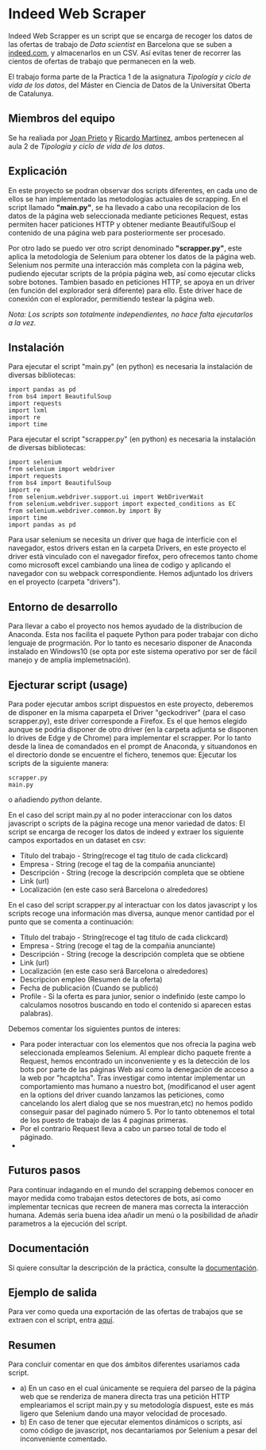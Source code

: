 # Indeed Web Scraper
Indeed Web Scrapper es un script que se encarga de recoger los datos de las ofertas de trabajo de _Data scientist_ en Barcelona que se suben a [indeed.com](https://es.indeed.com), y almacenarlos en un CSV. Así evitas tener de recorrer las cientos de ofertas de trabajo que permanecen en la web.

El trabajo forma parte de la Practica 1 de la asignatura _Tipología y ciclo de vida de los datos_, del Máster en Ciencia de Datos de la Universitat Oberta de Catalunya.

## Miembros del equipo

Se ha realiada por [Joan Prieto](https://github.com/joanPri) y [Ricardo Martinez](https://github.com/joanPri), ambos pertenecen al aula 2 de _Tipología y ciclo de vida de los datos_.


## Explicación
En este proyecto se podran observar dos scripts diferentes, en cada uno de ellos se han implementado las metodologias actuales de scrapping. En el script llamado **"main.py"**, se ha llevado a cabo una recopilacion de los datos de la página web seleccionada mediante peticiones Request, estas permiten hacer paticiones HTTP y obtener mediante BeautifulSoup el contenido de una página web para posteriormente ser procesado.

Por otro lado se puedo ver otro script denominado **"scrapper.py"**, este aplica la metodologia de Selenium para obtener los datos de la página web. Selenium nos permite una interacción más completa con la página web, pudiendo ejecutar scripts de la própia página web, así como ejecutar clicks sobre botones. Tambien basado en peticiones HTTP, se apoya en un driver (en función del explorador será diferente) para ello. Este driver hace de conexión con el explorador, permitiendo testear la página web.

*Nota: Los scripts son totalmente independientes, no hace falta ejecutarlos a la vez.*

## Instalación

Para ejecutar el script "main.py" (en python) es necesaria la instalación de diversas bibliotecas:

```
import pandas as pd
from bs4 import BeautifulSoup
import requests
import lxml
import re
import time

```

Para ejecutar el script "scrapper.py" (en python) es necesaria la instalación de diversas bibliotecas:

```
import selenium
from selenium import webdriver
import requests
from bs4 import BeautifulSoup
import re
from selenium.webdriver.support.ui import WebDriverWait
from selenium.webdriver.support import expected_conditions as EC
from selenium.webdriver.common.by import By
import time
import pandas as pd
```

Para usar selenium se necesita un driver que haga de interficie con el navegador, estos drivers estan en la carpeta Drivers, en este proyecto el driver està vinculado con el navegador firefox, pero ofrecemos tanto chome como microsoft excel cambiando una linea de codigo y aplicando el navegador con su webpack correspondiente.
Hemos adjuntado los drivers en el proyecto (carpeta "drivers").

## Entorno de desarrollo
Para llevar a cabo el proyecto nos hemos ayudado de la distribucion de Anaconda. Esta nos facilita el paquete Python para poder trabajar con dicho lenguaje de progrmación.
Por lo tanto es necesario disponer de Anaconda instalado en Windows10 (se opta por este sistema operativo por ser de fácil manejo y de amplia implemetnación).

## Ejecturar script (usage)
Para poder ejecutar ambos script dispuestos en este proyecto, deberemos de disponer en la misma caparpeta el Driver "geckodriver" (para el caso scrapper.py), este driver corresponde a Firefox. Es el que hemos elegido aunque se podria disponer de otro driver (en la carpeta adjunta se disponen lo drives de Edge y de Chrome) para implementar el scrapper. 
Por lo tanto desde la linea de comandados en el prompt de Anaconda, y situandonos en el directorio donde se encuentre el fichero, tenemos que:
Ejecutar los scripts de la siguiente manera:
```
scrapper.py
main.py
```
o añadiendo _python_ delante.

En el caso del script main.py al no poder interaccionar con los datos javascript o scripts de la página recoge una menor variedad de datos:
El script se encarga de recoger los datos de indeed y extraer los siguiente campos exportados en un dataset en csv:
- Título del trabajo - String(recoge el tag titulo de cada clickcard)
- Empresa - String (recoge el tag de la compañia anunciante)
- Descripción - String (recoge la descripción completa que se obtiene 
- Link (url)
- Localización (en este caso será Barcelona o alrededores)


En el caso del script scrapper.py al interactuar con los datos javascript y los scripts recoge una información mas diversa, aunque menor cantidad por el punto que se comenta a continuación:
- Título del trabajo - String(recoge el tag titulo de cada clickcard)
- Empresa - String (recoge el tag de la compañia anunciante)
- Descripción - String (recoge la descripción completa que se obtiene 
- Link (url)
- Localización (en este caso será Barcelona o alrededores)
- Descripcion empleo (Resumen de la oferta)
- Fecha de publicación (Cuando se publicó)
- Profile - Si la oferta es para junior, senior o indefinido (este campo lo calculamos nosotros buscando en todo el contenido si aparecen estas palabras).

Debemos comentar los siguientes puntos de interes:
- Para poder interactuar con los elementos que nos ofrecia la pagina web seleccionada empleamos Selenium.
Al emplear dicho paquete frente a Request, hemos encontrado un inconveniente y es la detección de los bots por parte de las páginas Web así como la denegación de acceso a la web por "hcaptcha". Tras investigar como intentar implementar un comportamiento mas humano a nuestro bot, (modificanod el user agent en la options del driver cuando lanzamos las peticiones, como cancelando los alert dialog que se nos muestran,etc) no hemos podido conseguir pasar del paginado número 5.
Por lo tanto obtenemos el total de los puesto de trabajo de las 4 paginas primeras.
- Por el contrario Request lleva a cabo un parseo total de todo el páginado.
- 
## Futuros pasos
Para continuar indagando en el mundo del scrapping debemos conocer en mayor medida como trabajan estos detectores de bots, asi como implementar tecnicas que recreen de manera mas correcta la interacción humana. Además seria buena idea añadir un menú o la posibilidad de añadir parametros a la ejecución del script. 

## Documentación
Si quiere consultar la descripción de la práctica, consulte la [documentación](https://github.com/joanPri/indeed-web-scrapper/tree/main/doc).

## Ejemplo de salida
Para ver como queda una exportación de las ofertas de trabajos que se extraen con el script, entra [aquí](https://github.com/joanPri/indeed-web-scrapper/blob/main/indeedScrap_selenium.csv).

## Resumen
Para concluir comentar en que dos ámbitos diferentes usariamos cada script.
- a) En un caso en el cual únicamente se requiera del parseo de la página web que se renderiza de manera directa tras una petición HTTP empleariamos el script main.py y su metodología dispuest, este es más ligero que Selenium dando una mayor velocidad de procesado.
- b) En caso de tener que ejecutar elementos dinámicos o scripts, así como código de javascript, nos decantariamos por Selenium a pesar del inconveniente comentado.
